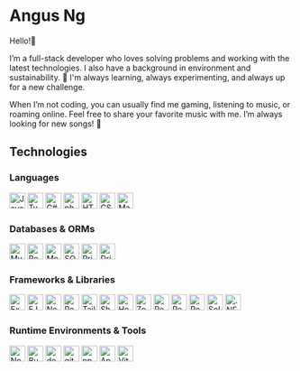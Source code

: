 # Angus Ng

Hello!👋

I’m a full-stack developer who loves solving problems and working with the latest technologies. I also have a background in environment and sustainability. 🌱 I'm always learning, always experimenting, and always up for a new challenge.

When I’m not coding, you can usually find me gaming, listening to music, or roaming online. Feel free to share your favorite music with me. I’m always looking for new songs! 🎵

## Technologies

### Languages

<img alt="JavaScript badge" src="https://img.shields.io/badge/JavaScript-f7df1e?style=flat&logo=javascript&logoColor=black" height="28px" />
<img alt="TypeScript badge" src="https://img.shields.io/badge/TypeScript-007ACC?style=flat&logo=typescript&logoColor=white" height="28px" />
<img alt="C# badge" src="https://custom-icon-badges.demolab.com/badge/C%23-9179e4.svg?logo=cshrp&logoColor=white" height="28px" />
<img alt="php badge" src="https://img.shields.io/badge/php-%23777BB4.svg?&logo=php&logoColor=white" height="28px" />

<img alt="HTML badge" src="https://img.shields.io/badge/-HTML-E34F26?style=flat&logo=html5&logoColor=white" height="28px"/>
<img alt="CSS badge" src="https://img.shields.io/badge/CSS-663399?style=flat&logo=css&logoColor=white" height="28px" />
<img alt="Markdown badge" src="https://img.shields.io/badge/Markdown-%23000000.svg?logo=markdown&logoColor=white" height="28px" />
</details>

### Databases & ORMs

<img alt="MySQL badge" src="https://img.shields.io/badge/MySQL-4479A1?logo=mysql&logoColor=fff" height="28px" />
<img alt="Postgres badge" src="https://img.shields.io/badge/Postgres-%23316192.svg?logo=postgresql&logoColor=white" height="28px" />
<img alt="MongoDB badge" src="https://img.shields.io/badge/MongoDB-%234ea94b.svg?logo=mongodb&logoColor=white" height="28px" />
<img alt="SQLite badge" src="https://img.shields.io/badge/SQLite-003B57?style=flat&logo=sqlite&logoColor=white" height="28px" />

<img alt="Prisma badge" src="https://img.shields.io/badge/Prisma-01364d?logo=prisma&logoColor=white" height="28px" />
<img alt="Drizzle badge" src="https://img.shields.io/badge/Drizzle-000?logo=drizzle&logoColor=C5F74F" height="28px" />

### Frameworks & Libraries

<img alt="Express.js badge" src="https://img.shields.io/badge/Express.js-000000.svg?logo=express&logoColor=white" height="28px" />
<img alt="EJS badge" src="https://img.shields.io/badge/EJS-%23B4CA65.svg?style=flat&logo=ejs&logoColor=black" height="28px" />
<img alt="Next.js badge" src="https://img.shields.io/badge/Next.js-black?logo=next.js&logoColor=white" height="28px" />
<img alt="React badge" src="https://img.shields.io/badge/React-%2320232a.svg?logo=react&logoColor=%2361DAFB" height="28px"/>
<img alt="Tailwind CSS badge" src="https://img.shields.io/badge/Tailwind%20CSS-%2338B2AC.svg?logo=tailwind-css&logoColor=white" height="28px" />
<img alt="ShadCN/ui badge" src="https://img.shields.io/badge/shadcn%2Fui-000?logo=shadcnui&logoColor=fff" height="28px" />
<img alt="Hono badge" src="https://img.shields.io/badge/Hono-E36002?logo=hono&logoColor=fff" height="28px" />
<img alt="Zod badge" src="https://img.shields.io/badge/Zod-%233068b7.svg?style=flat&logo=zod&logoColor=white" height="28px" />
<img alt="React Query badge" src="https://img.shields.io/badge/React%20Query-FF4154?logo=reactquery&logoColor=fff" height="28px" />
<img alt="React Router badge" src="https://img.shields.io/badge/React_Router-CA4245?logo=react-router&logoColor=white" height="28px" />
<img alt="React Hook Form badge" src="https://img.shields.io/badge/React%20Hook%20Form-EC5990?logo=reacthookform&logoColor=fff" height="28px" />
<img alt="SolidJS badge" src="https://img.shields.io/badge/SolidJS-2C4F7C?logo=solid&logoColor=fff" height="28px" />
<img alt=".NET badge" src="https://img.shields.io/badge/.NET-512BD4?logo=dotnet&logoColor=fff" height="28px" />

### Runtime Environments & Tools

<img alt="Node.js badge" src="https://img.shields.io/badge/Node.js-6DA55F?logo=node.js&logoColor=white" height="28px" />
<img alt="Bun badge" src="https://img.shields.io/badge/Bun-000?logo=bun&logoColor=fff" height="28px" />
<img alt="docker badge" src="https://img.shields.io/badge/Docker-%230db7ed.svg?style=flat&logo=docker&logoColor=white" height="28px" />
<img alt="git badge" src="https://img.shields.io/badge/Git-F05032?logo=git&logoColor=fff" height="28px" />
<img alt="npm badge" src="https://img.shields.io/badge/npm-CB3837?logo=npm&logoColor=fff" height="28px" />
<img alt="Apache badge" src="https://img.shields.io/badge/Apache-%23D42029.svg?style=flat&logo=apache&logoColor=white" height="28px" />
<img alt="Vite badge" src="https://img.shields.io/badge/Vite-%23646CFF.svg?style=flat&logo=vite&logoColor=white" height="28px" />
